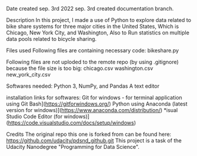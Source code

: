 Date created
sep. 3rd 2022
sep. 3rd created documentation branch.

Description
In this project, I made a use of Python to explore data related to bike share systems for three major cities in the United States, Which is Chicago, New York City, and Washington, Also to Run statistics on multiple data pools related to bicycle sharing.

Files used
Following files are containing necessary code: bikeshare.py

Following files are not uploded to the remote repo (by using .gitignore) because the file size is too big: chicago.csv washington.csv new_york_city.csv

Softwares needed:
Python 3, NumPy, and Pandas
A text editor

installation links for softwares:
Git for windows - for terminal application using Git Bash](https://gitforwindows.org/)
Python using Anaconda (latest version for windows)](https://www.anaconda.com/distribution/)
*isual Studio Code Editor (for windows)](https://code.visualstudio.com/docs/setup/windows)

Credits
The original repo this one is forked from can be found here: https://github.com/udacity/pdsnd_github.git
This project is a task of the Udacity Nanodegree "Programming for Data Science".
